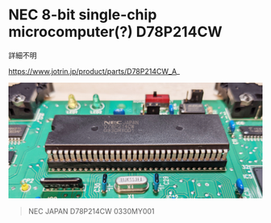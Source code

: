 # NEC 8-bit single-chip microcomputer(?) D78P214CW
詳細不明

https://www.jotrin.jp/product/parts/D78P214CW_A_

![表面](https://github.com/smdn/txline-map-display/blob/images/doc/modules/6M15040/IC1/face.jpg)

> NEC JAPAN
> D78P214CW
> 0330MY001